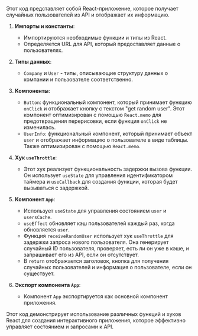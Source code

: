 Этот код представляет собой React-приложение, которое получает случайных пользователей из API и отображает их информацию.

1. **Импорты и константы**:
   - Импортируются необходимые функции и типы из React.
   - Определяется URL для API, который предоставляет данные о пользователях.

2. **Типы данных**:
   - `Company` и `User` - типы, описывающие структуру данных о компании и пользователе соответственно.

3. **Компоненты**:
   - `Button`: функциональный компонент, который принимает функцию `onClick` и отображает кнопку с текстом "get random user". Этот компонент оптимизирован с помощью `React.memo` для предотвращения перерисовки, если функция `onClick` не изменилась.
   - `UserInfo`: функциональный компонент, который принимает объект `user` и отображает информацию о пользователе в виде таблицы. Также оптимизирован с помощью `React.memo`.

4. **Хук `useThrottle`**:
   - Этот хук реализует функциональность задержки вызова функции. Он использует `useState` для управления идентификатором таймера и `useCallback` для создания функции, которая будет вызываться с задержкой.

5. **Компонент `App`**:
   - Использует `useState` для управления состоянием `user` и `usersCache`.
   - `useEffect` обновляет кэш пользователей каждый раз, когда обновляется `user`.
   - Функция `receiveRandomUser` использует хук `useThrottle` для задержки запроса нового пользователя. Она генерирует случайный ID пользователя, проверяет, есть ли он уже в кэше, и запрашивает его из API, если он отсутствует.
   - В `return` отображается заголовок, кнопка для получения случайных пользователей и информация о пользователе, если он существует.

6. **Экспорт компонента `App`**:
   - Компонент `App` экспортируется как основной компонент приложения.

Этот код демонстрирует использование различных функций и хуков React для создания интерактивного приложения, которое эффективно управляет состоянием и запросами к API.